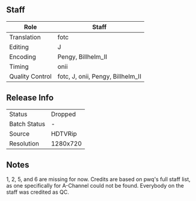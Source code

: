 ## Staff

| Role              | Staff                               |
|-------------------|-------------------------------------|
| Translation       | fotc                                |
| Editing           | J                                   |
| Encoding          | Pengy, Billhelm_II                  |
| Timing            | onii                                |
| Quality Control   | fotc, J, onii, Pengy, Billhelm_II   |

## Release Info

|              |           |
|--------------|-----------|
| Status       | Dropped   |
| Batch Status | -         |
| Source       | HDTVRip   |
| Resolution   | 1280x720  |

## Notes

1, 2, 5, and 6 are missing for now. Credits are based on pwq's full staff list, as one specifically for A-Channel could not be found. Everybody on the staff was credited as QC.